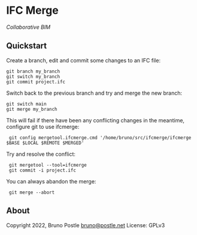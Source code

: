 # IFC Merge

*Collaborative BIM*

## Quickstart

Create a branch, edit and commit some changes to an IFC file:

    git branch my_branch
    git switch my_branch
    git commit project.ifc

Switch back to the previous branch and try and merge the new branch:

    git switch main
    git merge my_branch

This will fail if there have been any conflicting changes in the meantime,
configure git to use ifcmerge:

     git config mergetool.ifcmerge.cmd '/home/bruno/src/ifcmerge/ifcmerge $BASE $LOCAL $REMOTE $MERGED'

Try and resolve the conflict:

     git mergetool --tool=ifcmerge
     git commit -i project.ifc

You can always abandon the merge:

     git merge --abort

## About

Copyright 2022, Bruno Postle <bruno@postle.net>
License: GPLv3
